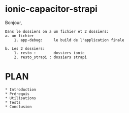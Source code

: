  # ionic-capacitor-strapi 
 Bonjour,

    Dans le dossiers on a un fichier et 2 dossiers:
    a. un fichier
        1. app-debug:     le build de l'application finale
  
    b. Les 2 dossiers:
        1. resto :        dossiers ionic
        2. resto_strapi : dossiers strapi
    
# PLAN

    * Introduction
    * Prérequis
    * Utilisations
    * Tests
    * Conclusion
    

